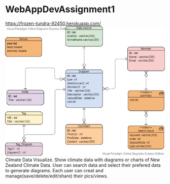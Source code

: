 # WebAppDevAssignment1
https://frozen-tundra-92450.herokuapp.com/
![erd](https://github.com/fieldea/WADA1/blob/master/vpd.png)
Climate Data Visualize.
Show climate data with diagrams or charts of New Zealand Climate Data.
User can search data and select their prefered data to generate diagrams.
Each user can creat and manage(save/delete/edit/share) their pics/views.
